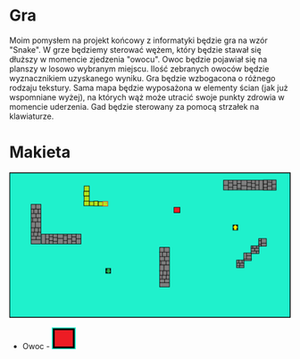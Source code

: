 # Gra
Moim pomysłem na projekt końcowy z informatyki będzie gra na wzór "Snake".
W grze będziemy sterować wężem, który będzie stawał się dłuższy w momencie
zjedzenia "owocu". Owoc będzie pojawiał się na planszy w losowo wybranym miejscu.
Ilość zebranych owoców będzie wyznacznikiem uzyskanego wyniku.
Gra będzie wzbogacona o różnego rodzaju tekstury. Sama mapa będzie wyposażona w elementy ścian (jak już wspomniane wyżej), na których wąż może utracić swoje punkty zdrowia w momencie uderzenia.
Gad będzie sterowany za pomocą strzałek na klawiaturze.

# Makieta
![Makieta](Snake-makieta.png)
* Owoc - ![Owoc](Owoc.PNG)
